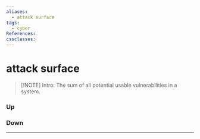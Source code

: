 ```yaml
---
aliases:
  - attack surface
tags:
  - cyber
References:
cssclasses:
---
```

# attack surface
> [!NOTE] Intro: 
> The sum of all potential usable vulnerabilities in a system.

### Up
### Down
***


